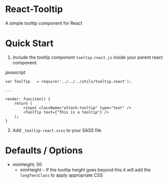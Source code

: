 # React-Tooltip
A simple tooltip component for React

# Quick Start

1. Include the tooltip component `tooltip.react.js` inside your parent react component.

javascript
```
var ToolTip   = require('../../../utils/tooltip.react');

...

render: funciton() {
	return (
		<input className="attach-tooltip" type="text" />
		<ToolTip text={"This is a tooltip"} />
	);
}
```

2. Add `_tooltip-react.scss` to your SASS file

# Defaults / Options

* minHeight: 50           
  * minHeight - If the tooltip height goes beyond this it will add the `longTextClass` to apply appropriate CSS



